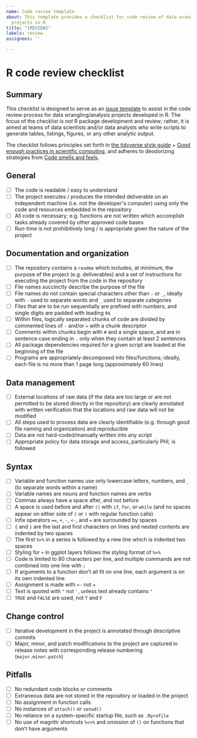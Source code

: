 ```yaml
---
name: Code review template
about: This template provides a checklist for code review of data wrangling/analysis
  projects in R
title: "[REVIEW]"
labels: review
assignees: ''

---
```


R code review checklist
===

Summary
---

This checklist is designed to serve as an [issue template](https://docs.github.com/en/communities/using-templates-to-encourage-useful-issues-and-pull-requests/configuring-issue-templates-for-your-repository) to assist in the code review process for data wrangling/analysis projects developed in R. The focus of the checklist _is not_ R package development and review; rather, it is aimed at teams of data scientists and/or data analysts who write scripts to generate tables, listings, figures, or any other analytic output.

The checklist follows principles set forth in [the tidyverse style guide](https://style.tidyverse.org/) + [Good enough practices in scientific computing](https://journals.plos.org/ploscompbiol/article?id=10.1371/journal.pcbi.1005510), and adheres to deodorizing strategies from [Code smells and feels](https://github.com/jennybc/code-smells-and-feels).

General
---

- [ ] The code is readable / easy to understand
- [ ] The project executes / produces the intended deliverable on an independent machine (i.e. not the developer's computer) using only the code and resources embedded in the repository
- [ ] All code is necessary; e.g. functions are not written which accomplish tasks already covered by other approved code bases
- [ ] Run-time is not prohibitively long / is appropriate given the nature of the project

Documentation and organization
---

- [ ] The repository contains a `readme` which includes, at minimum, the purpose of the project (e.g. deliverables) and a set of instructions for executing the project from the code in the repository
- [ ] File names succinctly describe the purpose of the file
- [ ] File names do not contain special characters other than `-` or `_`, ideally with `-` used to separate words and `_` used to separate categories
- [ ] Files that are to be run sequentially are prefixed with numbers, and single digits are padded with leading `0`s
- [ ] Within files, logically separated chunks of code are divided by commented lines of `-` and/or `=` with a chunk descriptor
- [ ] Comments within chunks begin with `#` and a single space, and are in sentence case ending in `.` only when they contain at least 2 sentences
- [ ] All package dependencies required for a given script are loaded at the beginning of the file
- [ ] Programs are appropriately decomposed into files/functions; ideally, each file is no more than 1 page long (approximately 60 lines)

Data management
---

- [ ] External locations of raw data (if the data are too large or are not permitted to be stored directly in the repository) are clearly annotated with written verification that the locations and raw data will not be modified
- [ ] All steps used to process data are clearly identifiable (e.g. through good file naming and organization) and reproducible
- [ ] Data are not hard-coded/manually written into any script
- [ ] Appropriate policy for data storage and access, particularly PHI, is followed

Syntax
---

- [ ] Variable and function names use only lowercase letters, numbers, and `_` (to separate words within a name)
- [ ] Variable names are nouns and function names are verbs
- [ ] Commas always have a space after, and not before
- [ ] A space is used before and after `()` with `if`, `for`, or `while` (and no spaces appear on either side of `(` or `)` with regular function calls)
- [ ] Infix operators `==`, `+`, `-`, `<-`, and `=` are surrounded by spaces
- [ ] `{` and `}` are the last and first characters on lines and nested contents are indented by two spaces
- [ ] The first `%>%` in a series is followed by a new line which is indented two spaces
- [ ] Styling for `+` in ggplot layers follows the styling format of `%>%`
- [ ] Code is limited to 80 characters per line, and multiple commands are not combined into one line with `;`
- [ ] If arguments to a function don't all fit on one line, each argument is on its own indented line
- [ ] Assignment is made with `<-` not `=`
- [ ] Text is quoted with `"` not `'`, unless text already contains `"`
- [ ] `TRUE` and `FALSE` are used, not `T` and `F`

Change control
---

- [ ] Iterative development in the project is annotated through descriptive commits
- [ ] Major, minor, and patch modifications to the project are captured in release notes with corresponding release numbering (`major.minor.patch`)

Pitfalls
---

- [ ] No redundant code blocks or comments
- [ ] Extraneous data are not stored in the repository or loaded in the project
- [ ] No assignment in function calls
- [ ] No instances of `attach()` or `setwd()`
- [ ] No reliance on a system-specific startup file, such as `.Rprofile`
- [ ] No use of magrittr shortcuts `%<>%` and omission of `()` on functions that don’t have arguments
